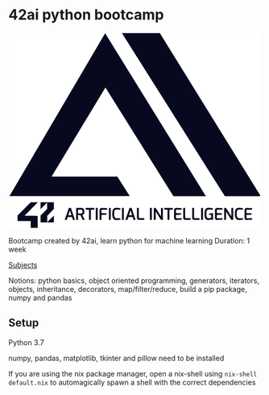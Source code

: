 # 42ai python bootcamp

![img](https://raw.githubusercontent.com/42-AI/bootcamp_python/master/tools/logo_v4_noir.png)

Bootcamp created by 42ai, learn python for machine learning
Duration: 1 week

[Subjects](https://github.com/42-AI/bootcamp_python/)

Notions: python basics, object oriented programming, generators,
iterators, objects, inheritance, decorators, map/filter/reduce,
build a pip package, numpy and pandas

## Setup

Python 3.7

numpy, pandas, matplotlib, tkinter and pillow need to be installed

If you are using the nix package manager, open a nix-shell using
`nix-shell default.nix` to automagically spawn a shell with the correct
dependencies
